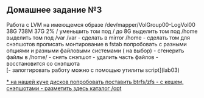 <h2>Домашнее задание №3</h2>
Работа с LVM
на имеющемся образе
/dev/mapper/VolGroup00-LogVol00 38G 738M 37G 2% /
уменьшить том под / до 8G
выделить том под /home
выделить том под /var
/var - сделать в mirror
/home - сделать том для снэпшотов
прописать монтирование в fstab
попробовать с разными опциями и разными файловыми системами ( на выбор)
- сгенерить файлы в /home/
- снять снэпшот
- удалить часть файлов
- восстановится со снэпшота<br>
[- залоггировать работу можно с помощью утилиты script](lab03)

[* на нашей куче дисков попробовать поставить btrfs/zfs - с кешем, снэпшотами - разметить здесь каталог /opt](lab03_dop)
